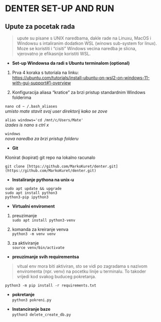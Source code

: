 <!DOCTYPE html>
<html>

<body class="stackedit">
<h1 id="denter-set-up-and-run">DENTER SET-UP AND RUN</h1>
<h2 id="upute-za-pocetak-rada">Upute za pocetak rada</h2>
<blockquote>
<p>upute su pisane s UNIX naredbama, dakle rade na Linuxu, MacOS i Windowsu s intaliranim dodatkon WSL (winows sub-system for linux). Moze se koristiti i “cisiti” Windows vecina naredba je slicna, vjerovatno je efikasnije koristiti WSL.</p>
</blockquote>
<ul>
<li><strong>Set-up Windowsa da radi s Ubuntu terminalom (optional)</strong></li>
</ul>
<ol>
<li>
<p>Prva 4 koraka s tutoriala na linku:<br>
<a href="https://ubuntu.com/tutorials/install-ubuntu-on-wsl2-on-windows-11-with-gui-support#1-overview">https://ubuntu.com/tutorials/install-ubuntu-on-wsl2-on-windows-11-with-gui-support#1-overview</a></p>
</li>
<li>
<p>Konfiguracija aliasa “kratice” za brzi pristup standardnim Windows<br>
folderima</p>
</li>
</ol>
<p><code>nano cd ~ /.bash_aliases</code><br>
<em>umisto mate stavit svoj user direktorij kako se zove</em></p>
<p><code>alias windows='cd /mnt/c/Users/Mate'</code><br>
<em>izades is nano s ctrl x</em></p>
<p><code>windows</code><br>
<em>nova naredba za brzi pristup folderu</em></p>
<ul>
<li><strong>Git</strong></li>
</ul>
<p>Klonirat (kopirat) git repo na lokalno racunalo</p>
<p><code>git clone [https://github.com/MarkoKuret/denter.git](https://github.com/MarkoKuret/denter.git)</code></p>
<ul>
<li><strong>Instaliranje pythona na unix-u</strong></li>
</ul>
<p><code>sudo apt update &amp;&amp; upgrade</code><br>
<code>sudo apt install python3</code><br>
<code>python3-pip ipython3</code></p>
<ul>
<li><strong>Virtualni enviroment</strong></li>
</ul>
<ol>
<li>
<p>preuzimanje<br>
<code>sudo apt install python3-venv</code></p>
</li>
<li>
<p>komanda za kreiranje venva<br>
<code>python3 -m venv venv</code></p>
</li>
<li>
<p>za aktiviranje<br>
<code>source venv/bin/activate</code></p>
</li>
</ol>
<ul>
<li><strong>preuzimanje svih requirementsa</strong></li>
</ul>
<blockquote>
<p>vitual env mora biti aktiviran, sto se vidi po zagradama s nazivom enviromenta (npr. venv) na pocetku linije u terminalu. To takoder vrijedi kod svakog buduceg pokretanja.</p>
</blockquote>
<p><code>python3 -m pip install -r requirements.txt</code></p>
<ul>
<li><strong>pokretanje</strong><br>
<code>python3 pokreni.py</code></li>
</ul>

<ul>
<li><strong>Instanciranje baze</strong><br>
<code>python3 delete_create_db.py</code></li>
</ul>

</body>

</html>
